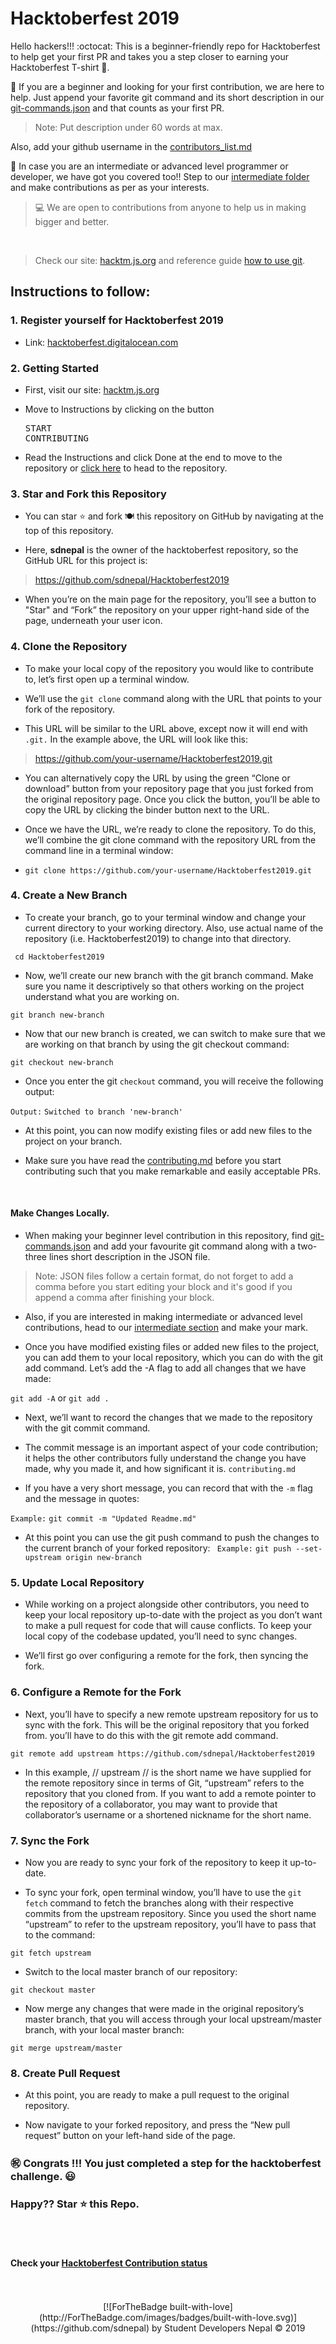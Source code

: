 # Hacktoberfest 2019
Hello hackers!!! :octocat: This is a beginner-friendly repo for Hacktoberfest to help get your first PR and takes you a step closer to earning your Hacktoberfest T-shirt 👕.

🎯 If you are a beginner and looking for your first contribution, we are here to help. Just append your favorite git command and its short description in our <a href="https://github.com/sdnepal/Hacktoberfest2019/blob/master/beginner/json-files/git-commands.json" target="blank">git-commands.json</a> and that counts as your first PR.


> Note: Put description under 60 words at max. 

Also, add your github username in the <a href="https://github.com/sdnepal/Hacktoberfest2019/blob/master/beginner/contributers_list.md" target="blank">contributors_list.md</a>

🎯 In case you are an intermediate or advanced level programmer or developer, we have got you covered too!! Step to our <a href="https://github.com/sdnepal/Hacktoberfest2019/tree/master/Intermediate" target="blank"> intermediate folder</a> and make contributions as per as your interests.

> 💻 We are open to contributions from anyone to help us in making bigger and better. 

<br>

> Check our site: <a href="https://hacktm.js.org/" target="blank">hacktm.js.org</a>  and reference guide [how to use git](https://www.digitalocean.com/community/tutorials/how-to-use-git-a-reference-guide).

## Instructions to follow:

### 1. Register yourself for Hacktoberfest 2019

- Link: [hacktoberfest.digitalocean.com](https://hacktoberfest.digitalocean.com/)

### 2. Getting Started

- First, visit our site: [hacktm.js.org](https://hacktm.js.org)

- Move to Instructions by clicking on the button <pre>START CONTRIBUTING</pre> 

- Read the Instructions and click Done at the end to move to the repository or <a href="https://github.com/sdnepal/Hacktoberfest2019">click here</a> to head to the repository.

### 3. Star and Fork this Repository

- You can star ⭐ and fork 🍽️ this repository on GitHub by navigating at the top of this repository.

- Here, **sdnepal** is the owner of the hacktoberfest repository, so the GitHub URL for this project is: 

> <a href="https://github.com/sdnepal/Hacktoberfest2019" target="blank">https://github.com/sdnepal/Hacktoberfest2019</a>

- When you’re on the main page for the repository, you’ll see a button to "Star" and “Fork” the repository on your upper right-hand side of the page, underneath your user icon.

### 4. Clone the Repository

- To make your local copy of the repository you would like to contribute to, let’s first open up a terminal window.

- We’ll use the `git clone`  command along with the URL that points to your fork of the repository.

- This URL will be similar to the URL above, except now it will end with `.git.` In the example above, the URL will look like this:

> https://github.com/your-username/Hacktoberfest2019.git

- You can alternatively copy the URL by using the green “Clone or download” button from your repository page that you just forked from the original repository page. Once you click the button, you’ll be able to copy the URL by clicking the binder button next to the URL.

- Once we have the URL, we’re ready to clone the repository. To do this, we’ll combine the git clone command with the repository URL from the command line in a terminal window:

- `git clone https://github.com/your-username/Hacktoberfest2019.git`


### 4. Create a New Branch

- To create your branch, go to your terminal window and change your current directory to your working directory. Also, use actual name of the repository (i.e. Hacktoberfest2019) to change into that directory.

 ` cd Hacktoberfest2019`

- Now, we’ll create our new branch with the git branch command. Make sure you name it descriptively so that others working on the project understand what you are working on.

 `git branch new-branch`

- Now that our new branch is created, we can switch to make sure that we are working on that branch by using the git checkout command:

 ` git checkout new-branch `

- Once you enter the git `checkout` command, you will receive the following output:

 `Output:` 
 `Switched to branch 'new-branch' `

 
- At this point, you can now modify existing files or add new files to the project on your branch.

- Make sure you have read the <a href="https://github.com/sdnepal/Hacktoberfest2019/blob/master/.github/ISSUE_TEMPLATE/contributing.md">contributing.md</a> before you start contributing such that you make remarkable and easily acceptable PRs.

<br>

#### Make Changes Locally.

- When making your beginner level contribution in this repository, find <a href="https://github.com/sdnepal/Hacktoberfest2019/tree/master/beginner/json-files">git-commands.json</a> and add your favourite git command along with a two-three lines short description in the JSON file.

> Note: JSON files follow a certain format, do not forget to add a comma before you start editing your block and it's good if you append a comma after finishing your block.

-  Also, if you are interested in making intermediate or advanced level contributions, head to our <a href="https://github.com/sdnepal/Hacktoberfest2019/tree/master/Intermediate">intermediate section</a> and make your mark.

- Once you have modified existing files or added new files to the project, you can add them to your local repository, which you can do with the git add command. Let’s add the -A flag to add all changes that we have made:

 ` git add -A ` or ` git add . `

- Next, we’ll want to record the changes that we made to the repository with the git commit command.

- The commit message is an important aspect of your code contribution; it helps the other contributors fully understand the change you have made, why you made it, and how significant it is. ` contributing.md `


- If you have a very short message, you can record that with the `-m` flag and the message in quotes:

 ` Example: ` 
 ` git commit -m "Updated Readme.md" `



- At this point you can use the git push command to push the changes to the current branch of your forked repository:
 ` Example:`
 ` git push --set-upstream origin new-branch `


### 5. Update Local Repository

- While working on a project alongside other contributors, you need to keep your local repository up-to-date with the project as you don’t want to make a pull request for code that will cause conflicts. To keep your local copy of the codebase updated, you’ll need to sync changes.

- We’ll first go over configuring a remote for the fork, then syncing the fork.

### 6. Configure a Remote for the Fork

- Next, you’ll have to specify a new remote upstream repository for us to sync with the fork. This will be the original repository that you forked from. you’ll have to do this with the git remote add command.

 ` git remote add upstream https://github.com/sdnepal/Hacktoberfest2019 `

- In this example, // upstream // is the short name we have supplied for the remote repository since in terms of Git, “upstream” refers to the repository that you cloned from. If you want to add a remote pointer to the repository of a collaborator, you may want to provide that collaborator’s username or a shortened nickname for the short name.

### 7. Sync the Fork

-  Now you are ready to sync your fork of the repository to keep it up-to-date.

- To sync your fork, open terminal window, you’ll have to use the `git fetch` command to fetch the branches along with their respective commits from the upstream repository. Since you used the short name “upstream” to refer to the upstream repository, you’ll have to pass that to the command:

 ` git fetch upstream `

- Switch to the local master branch of our repository:

 ` git checkout master `

- Now merge any changes that were made in the original repository’s master branch, that you will access through your local upstream/master branch, with your local master branch:

 ` git merge upstream/master `

### 8. Create Pull Request

- At this point, you are ready to make a pull request to the original repository.

- Now navigate to your forked repository, and press the “New pull request” button on your left-hand side of the page.

### :congratulations: Congrats !!! You just completed a step for the hacktoberfest challenge. 😃

### Happy?? Star ⭐ this Repo. 
<br><br>

#### Check your <a href="https://hacktoberfest.digitalocean.com/profile" target="blank">Hacktoberfest Contribution status</a>


<center>
<br><br>
[![ForTheBadge built-with-love](http://ForTheBadge.com/images/badges/built-with-love.svg)](https://github.com/sdnepal)
by Student Developers Nepal &copy; 2019
</center>
